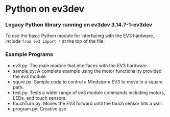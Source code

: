 # Python on ev3dev

### Legacy Python library running on ev3dev 3.14.7-1-ev3dev

To use the basic Python module for interfacing with the EV3 hardware, include `from ev3 import *` at the top of the file.

### Example Programs

* ev3.py: The main module that interfaces with the EV3 hardware.
* sample.py: A complete example using the motor functionality provided the ev3 module.
* squre.py: Sample code to control a Mindstorm EV3 to move in a square path.
* test.py: Tests a wider range of ev3 module commands including motors, LEDs, and touch sensors.
* touchTurn.py: Moves the EV3 forward until the touch sensor hits a wall.
* program.py: Creative use 
